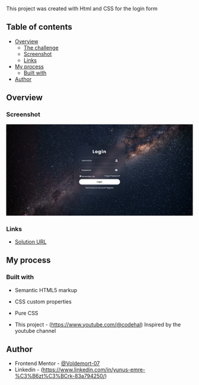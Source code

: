 
This project was created with Html and CSS for the login form


## Table of contents

- [Overview](#overview)
  - [The challenge](#the-challenge)
  - [Screenshot](#screenshot)
  - [Links](#links)
- [My process](#my-process)
  - [Built with](#built-with)
- [Author](#author)

## Overview

### Screenshot

![](images/desktop.png)


### Links

- [Solution URL](https://github.com/emre-02/Login)


## My process

### Built with

- Semantic HTML5 markup
- CSS custom properties
- Pure CSS



- This project -  (https://www.youtube.com/@codehal) Inspired by the youtube channel


## Author

- Frontend Mentor - [@Voldemort-07](https://www.frontendmentor.io/profile/Voldemort-07)
- Linkedin - (https://www.linkedin.com/in/yunus-emre-%C3%B6zt%C3%BCrk-83a794250/)

